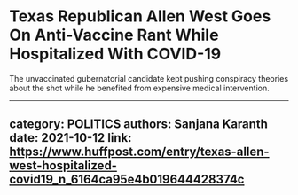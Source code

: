 # Texas Republican Allen West Goes On Anti-Vaccine Rant While Hospitalized With COVID-19

The unvaccinated gubernatorial candidate kept pushing conspiracy theories about the shot while he benefited from expensive medical intervention.

---
category: POLITICS
authors: Sanjana Karanth
date: 2021-10-12
link: https://www.huffpost.com/entry/texas-allen-west-hospitalized-covid19_n_6164ca95e4b019644428374c
---
